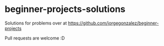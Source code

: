 # beginner-projects-solutions
Solutions for problems over at https://github.com/jorgegonzalez/beginner-projects


Pull requests are welcome :D
